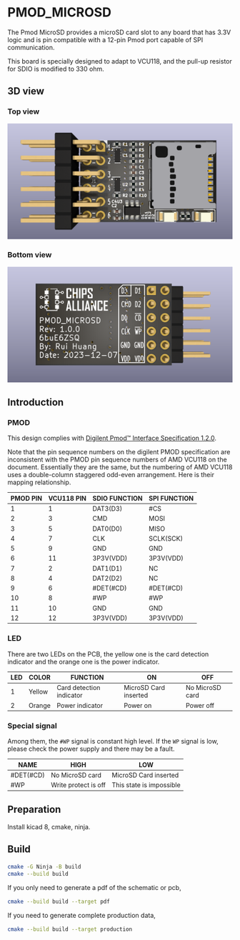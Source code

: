 # PMOD_MICROSD

The Pmod MicroSD provides a microSD card slot to any board that has 3.3V logic
and is pin compatible with a 12-pin Pmod port capable of SPI communication.

This board is specially designed to adapt to VCU118, and the pull-up resistor
for SDIO is modified to 330 ohm.

## 3D view

### Top view

![3D VIEW TOP](./image/pmod_microsd_3d_top.png)

### Bottom view

![3D VIEW BOTTOM](./image/pmod_microsd_3d_bot.png)

## Introduction

### PMOD

This design complies with [Digilent Pmod™ Interface Specification 1.2.0](https://digilent.com/reference/_media/reference/pmod/pmod-interface-specification-1_2_0.pdf).

Note that the pin sequence numbers on the digilent PMOD specification are
inconsistent with the PMOD pin sequence numbers of AMD VCU118 on the document.
Essentially they are the same, but the numbering of AMD VCU118 uses a
double-column staggered odd-even arrangement.
Here is their mapping relationship.

| PMOD PIN | VCU118 PIN | SDIO FUNCTION | SPI FUNCTION |
| -------- | ---------- | ------------- | ------------ |
| 1        | 1          | DAT3(D3)      | #CS          |
| 2        | 3          | CMD           | MOSI         |
| 3        | 5          | DAT0(D0)      | MISO         |
| 4        | 7          | CLK           | SCLK(SCK)    |
| 5        | 9          | GND           | GND          |
| 6        | 11         | 3P3V(VDD)     | 3P3V(VDD)    |
| 7        | 2          | DAT1(D1)      | NC           |
| 8        | 4          | DAT2(D2)      | NC           |
| 9        | 6          | #DET(#CD)     | #DET(#CD)    |
| 10       | 8          | #WP           | #WP          |
| 11       | 10         | GND           | GND          |
| 12       | 12         | 3P3V(VDD)     | 3P3V(VDD)    |

### LED

There are two LEDs on the PCB, the yellow one is the card detection indicator
and the orange one is the power indicator.

| LED | COLOR  |         FUNCTION         |          ON           |       OFF       |
| --- | ------ | ------------------------ | --------------------- | --------------- |
| 1   | Yellow | Card detection indicator | MicroSD Card inserted | No MicroSD card |
| 2   | Orange | Power indicator          | Power on              | Power off       |

### Special signal

Among them, the ``#WP`` signal is constant high level. If the ``WP`` signal is
low, please check the power supply and there may be a fault.

|   NAME    |         HIGH         |           LOW            |
| --------- | -------------------- | ------------------------ |
| #DET(#CD) | No MicroSD card      | MicroSD Card inserted    |
| #WP       | Write protect is off | This state is impossible |

## Preparation

Install kicad 8, cmake, ninja.

## Build

```bash
cmake -G Ninja -B build
cmake --build build
```

If you only need to generate a pdf of the schematic or pcb,

```bash
cmake --build build --target pdf
```

If you need to generate complete production data,

```bash
cmake --build build --target production
```
